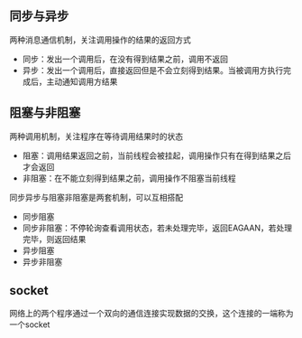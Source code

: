 ## 同步与异步

两种消息通信机制，关注调用操作的结果的返回方式

* 同步：发出一个调用后，在没有得到结果之前，调用不返回
* 异步：发出一个调用后，直接返回但是不会立刻得到结果。当被调用方执行完成后，主动通知调用方结果

## 阻塞与非阻塞

两种调用机制，关注程序在等待调用结果时的状态

* 阻塞：调用结果返回之前，当前线程会被挂起，调用操作只有在得到结果之后才会返回
* 非阻塞：在不能立刻得到结果之前，调用操作不阻塞当前线程

同步异步与阻塞非阻塞是两套机制，可以互相搭配

* 同步阻塞
* 同步非阻塞：不停轮询查看调用状态，若未处理完毕，返回EAGAAN，若处理完毕，则返回结果
* 异步阻塞
* 异步非阻塞

## socket

网络上的两个程序通过一个双向的通信连接实现数据的交换，这个连接的一端称为一个socket


